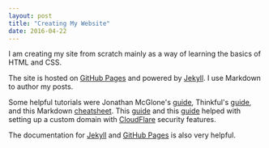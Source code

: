 ```yaml
---
layout: post
title: "Creating My Website"
date: 2016-04-22
---
```


I am creating my site from scratch mainly as a way of learning the basics of HTML and CSS.


The site is hosted on [GitHub Pages](https://pages.github.com/) and powered by [Jekyll](http://jekyllrb.com). I use Markdown to author my posts.

Some helpful tutorials were Jonathan McGlone's [guide](http://jmcglone.com/guides/github-pages/), Thinkful's [guide](https://www.thinkful.com/learn/a-guide-to-using-github-pages/), and this Markdown [cheatsheet](https://github.com/adam-p/markdown-here/wiki/Markdown-Cheatsheet). This [guide](https://www.chenhuijing.com/blog/setting-up-custom-domain-github-pages/) and this [guide](https://www.goyllo.com/github/pages/free-cloudflare-ssl-for-custom-domain/) helped with setting up a custom domain with [CloudFlare](https://www.cloudflare.com/) security features.

The documentation for [Jekyll](https://jekyllrb.com/docs/home/) and [GitHub Pages](https://help.github.com/categories/github-pages-basics/) is also very helpful.